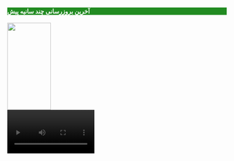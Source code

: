 <h4 style="background-color:#228B22; color:#FFFFFF; ">آخرین بروزرسانی چند سانیه پیش </h4>
<img src= "https://about.gitlab.com/images/icons/shield-checkmark.svg"alt="" style="width:100; height:200;">
<br>
<video width="200" controls>

  <source src="https://aspb11.cdn.asset.aparat.com/aparat-video/68e382f3cb57bce3c62261873b0a5cca14670303-144p.mp4?wmsAuthSign=eyJhbGciOiJIUzI1NiIsInR5cCI6IkpXVCJ9.eyJ0b2tlbiI6IjUxZmE2YWVmYmM1YzViZmE0NGYwZWExNTI4N2U3ZmFjIiwiZXhwIjoxNjI2MjM0OTk3LCJpc3MiOiJTYWJhIElkZWEgR1NJRyJ9.i7y5VkDNJwWievOW2SscHiWWZjz7TbmV7Tv34xMo__4" type="video/mp4">
<div class = "header">
<img src= "https://cdn.zoomg.ir/2021/2/pubg-new-state-logo.jpg?w=130"alt="logo">
</div>
